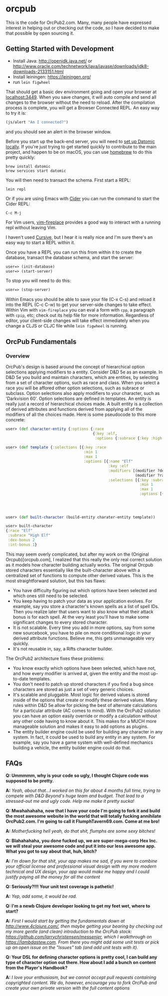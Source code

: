 # orcpub

This is the code for OrcPub2.com. Many, many people have expressed interest in helping out or checking out the code, so I have decided to make that possible by open sourcing it.

## Getting Started with Development

- Install Java: http://openjdk.java.net/ or http://www.oracle.com/technetwork/java/javase/downloads/jdk8-downloads-2133151.html
- Install leiningen: https://leiningen.org/
- run `lein figwheel`

That should get a basic dev environment going and open your browser at [localhost:3449](http://localhost:3449/).
When you save changes, it will auto compile and send all changes to the browser without the
need to reload. After the compilation process is complete, you will
get a Browser Connected REPL. An easy way to try it is:

```clojure
(js/alert "Am I connected?")
```

and you should see an alert in the browser window.

Before you start up the back-end server, you will need to [set up Datomic locally](https://docs.datomic.com/on-prem/dev-setup.html). If you're just trying to get started quickly to contribute to the main project, and happen to be on macOS, you can use [homebrew](https://brew.sh/) to do this pretty quickly:

```
brew install datomic
brew services start datomic
```

You will then need to transact the schema. First start a REPL:

```
lein repl
```

Or if you are using Emacs with [Cider](https://cider.readthedocs.io/en/latest/) you can run the command to start the Cider REPL:

```
C-c M-j
```

For Vim users, [vim-fireplace](https://github.com/tpope/vim-fireplace) provides a good way to interact with a running repl without leaving Vim.

I haven't used [Cursive](https://cursive-ide.com/), but I hear it is really nice and I'm sure there's an easy way to start a REPL within it.

Once you have a REPL you can run this from within it to create the database, transact the database schema, and start the server:

```clojure
user=> (init-database)
user=> (start-server)
```

To stop you will need to do this:

```clojure
user=> (stop-server)
```

Within Emacs you should be able to save your file (C-x C-s) and reload it into the REPL (C-c C-w) to get your server-side changes to take effect. Within Vim with `vim-fireplace` you can eval a form with `cpp`, a paragraph with `cpip`, etc; check out its help file for more information. Regardless of editor, your client-side changes will take effect immediately when you change a CLJS or CLJC file while `lein figwheel` is running.

## OrcPub Fundamentals

### Overview

OrcPub's design is based around the concept of hierarchical option selections applying modifiers to a entity. Consider D&D 5e as an example. In D&D 5e you build and maintain characters, which are entities, by selecting from a set of character options, such as race and class. When you select a race you will be affored other option selections, such as subrace or subclass. Option selections also apply modifiers to your character, such as 'Darkvision 60'. Option selections are defined in templates. An entity is really just a record of hierarchical choices made. A built entity is a collection of derived attributes and functions derived from applying all of the modifiers of all the choices made. Here is some pseudocode to this more concrete:

```clojure
user> (def character-entity {:options {:race
                                       {:key :elf,
                                        :options {:subrace {:key :high-elf}}}}})
                                          
user> (def template {:selections [{:key :race
                                   :min 1
                                   :max 1
                                   :options [{:name "Elf"
                                              :key :elf
                                              :modifiers [(modifier ?dex-bonus (+ ?dex-bonus 2))
                                                          (modifier ?race "Elf")]
                                              :selections [{:key :subrace
                                                            :min 1
                                                            :max 1
                                                            :options [{:name "High Elf"
                                                                       :key :high-elf
                                                                       :modifiers [(modifier ?subrace "High Elf")
                                                                                   (modifier ?int-bonus (+ ?int-bonus 1))]}]}]}]}]}
                                                                 
user> (def built-character (build-entity charater-entity template))

user> built-character
{:race "Elf"
 :subrace "High Elf"
 :dex-bonus 2
 :int-bonus 1}
```

This may seem overly complicated, but after my work on the (Original Orcpub)[orcpub.com], I realized that this really the only real correct solution as it models how character building actually works. The original Orcpub stored characters essentially like the built-character above with a centralized set of functions to compute other derived values. This is the most straightforward solution, but this has flaws:

* You have difficulty figuring out which options have been selected and which ones still need to be selected.
* You keep having to patch your data as your application evolves. For example, say you store a character's known spells as a list of spell IDs. Then you realize later that users want to also know what their attack bonus is for each spell. At the very least you'll have to make some significant changes to every stored character.
* It is not scalable. Every time you add in more options, say from some new sourcebook, you have to pile on more conditional logic in your derived attribute functions. Believe me, this gets unmanageable very quickly.
* It's not reusable in, say, a Rifts character builder.

The OrcPub2 architecture fixes these problems:

* You know exactly which options have been selected, which have not, and how every modifier is arrived at, given the entity and the most up-to-date templates.
* You don't need to patch up stored characters if you find a bug since characters are stored as just a set of very generic choices.
* It's scalable and pluggable. Most logic for derived values is stored inside of the options that create or modify these derived values. Many rules within D&D 5e allow for picking the best of alternate calculations for a particular attribute (AC comes to mind). With the OrcPub2 solution you can have an option easily override or modify a calculation without any other code having to know about it. This makes for a MUCH more manageable solution and makes it easy to add options as plugins. 
* The entity builder engine could be used for building any character in any system. In fact, it could be used to build any entity in any system. For example, say you have a game system with well-defined mechanics building a vehicle, the entity builder engine could do that.


## FAQs
**Q: Ummmmm, why is your code so ugly, I thought Clojure code was supposed to be pretty.** 

**A:** *Yeah, about that...I worked on this for about 4 months full time, trying to compete with D&D Beyond's huge team and budget. That lead to a stressed-out me and ugly code. Help me make it pretty sucka!*


**Q: Mwahahahaha, now that I have your code I'm going to fork it and build the most awesome website in the world that will totally fucking annihilate OrcPub2.com. I'm going to call it FlumphTavern69.com. Come at me bro!**

**A:** *Motherfucking hell yeah, do that shit, flumphs are some sexy bitches!*


**Q: Blahahahaha, you done fucked up, we are super-mega-corp Hex Inc. we will steal your awesome code and put it into our less awesome app. What you got to say about that, huh, bitch?**

**A:** *I'm down for that shit, your app makes me sad, if you were to combine your official license and professional visual design with my more modern technical and UX design, your app would make me happy and I could justify paying all the money for all the content* 


**Q: Seriously?!!! Your unit test coverage is pathetic!**

**A:** *Yep, add some, it would be rad.*


**Q: I'm a newb Clojure developer looking to get my feet wet, where to start?**

**A:** *First I would start by getting the fundamentals down at http://www.4clojure.com/, then maybe getting your bearing by checking out my more gentle (and clean) introduction to the OrcPub stack: https://github.com/larrychristensen/messenjer, which I walkthrough on https://lambdastew.com. From there you might add some unit tests or pick up an open issue on the "Issues" tab (and add unit tests with it).*


**Q: Your DSL for defining character options is pretty cool, I can build any type of character option out there. How about I add a bunch on content from the Player's Handbook?**

**A:** *I love your enthusiasm, but we cannot accept pull requests containing copyrighted content. We do, however, encourage you to fork OrcPub and create your own private version with the full content options*
